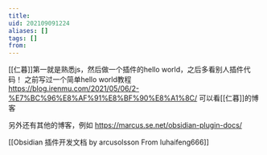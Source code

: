 ```yaml
---
title: 
uid: 202109091224
aliases: []
tags: []
from: 
---
```


[[仁暮]]第一就是熟悉js，然后做一个插件的hello world，之后多看别人插件代码！
之前写过一个简单hello world教程
https://blog.irenmu.com/2021/05/06/2-%E7%BC%96%E8%AF%91%E8%BF%90%E8%A1%8C/
可以看[[仁暮]]的博客

另外还有其他的博客，例如 https://marcus.se.net/obsidian-plugin-docs/

[[Obsidian 插件开发文档 by arcusolsson From luhaifeng666]]